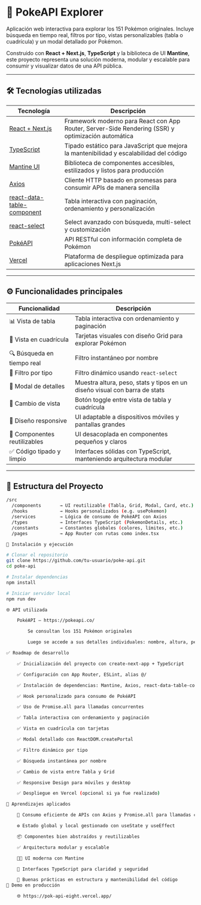 # 🧬 PokeAPI Explorer

Aplicación web interactiva para explorar los 151 Pokémon originales. Incluye búsqueda en tiempo real, filtros por tipo, vistas personalizables (tabla o cuadrícula) y un modal detallado por Pokémon.

Construido con **React + Next.js**, **TypeScript** y la biblioteca de UI **Mantine**, este proyecto representa una solución moderna, modular y escalable para consumir y visualizar datos de una API pública.

---

## 🛠️ Tecnologías utilizadas

| Tecnología                       | Descripción                                                                                          |
|----------------------------------|------------------------------------------------------------------------------------------------------|
| [React + Next.js](https://nextjs.org/) | Framework moderno para React con App Router, Server-Side Rendering (SSR) y optimización automática |
| [TypeScript](https://www.typescriptlang.org/) | Tipado estático para JavaScript que mejora la mantenibilidad y escalabilidad del código             |
| [Mantine UI](https://mantine.dev/) | Biblioteca de componentes accesibles, estilizados y listos para producción                          |
| [Axios](https://axios-http.com/) | Cliente HTTP basado en promesas para consumir APIs de manera sencilla                               |
| [react-data-table-component](https://react-data-table-component.netlify.app/) | Tabla interactiva con paginación, ordenamiento y personalización                                   |
| [react-select](https://react-select.com/) | Select avanzado con búsqueda, multi-select y customización                                         |
| [PokéAPI](https://pokeapi.co/) | API RESTful con información completa de Pokémon                                                      |
| [Vercel](https://vercel.com/) | Plataforma de despliegue optimizada para aplicaciones Next.js                                        |

---

## ⚙️ Funcionalidades principales

| Funcionalidad                | Descripción                                                                 |
|-----------------------------|-----------------------------------------------------------------------------|
| 📊 Vista de tabla           | Tabla interactiva con ordenamiento y paginación                            |
| 🧱 Vista en cuadrícula      | Tarjetas visuales con diseño Grid para explorar Pokémon                    |
| 🔍 Búsqueda en tiempo real  | Filtro instantáneo por nombre                                               |
| 🧪 Filtro por tipo          | Filtro dinámico usando `react-select`                                       |
| 🧬 Modal de detalles        | Muestra altura, peso, stats y tipos en un diseño visual con barra de stats |
| 🔁 Cambio de vista          | Botón toggle entre vista de tabla y cuadrícula                             |
| 📱 Diseño responsive        | UI adaptable a dispositivos móviles y pantallas grandes                    |
| 🧩 Componentes reutilizables| UI desacoplada en componentes pequeños y claros                            |
| ✅ Código tipado y limpio   | Interfaces sólidas con TypeScript, manteniendo arquitectura modular        |

---

## 🧠 Estructura del Proyecto

```bash
/src
  /components       → UI reutilizable (Tabla, Grid, Modal, Card, etc.)
  /hooks            → Hooks personalizados (e.g. usePokemon)
  /services         → Lógica de consumo de PokéAPI con Axios
  /types            → Interfaces TypeScript (PokemonDetails, etc.)
  /constants        → Constantes globales (colores, límites, etc.)
  /pages            → App Router con rutas como index.tsx

🚀 Instalación y ejecución

# Clonar el repositorio
git clone https://github.com/tu-usuario/poke-api.git
cd poke-api

# Instalar dependencias
npm install

# Iniciar servidor local
npm run dev

🌐 API utilizada

    PokéAPI – https://pokeapi.co/

        Se consultan los 151 Pokémon originales

        Luego se accede a sus detalles individuales: nombre, altura, peso, tipos, stats, imágenes, etc.

✅ Roadmap de desarrollo

    ✅ Inicialización del proyecto con create-next-app + TypeScript

    ✅ Configuración con App Router, ESLint, alias @/

    ✅ Instalación de dependencias: Mantine, Axios, react-data-table-component, react-select

    ✅ Hook personalizado para consumo de PokéAPI

    ✅ Uso de Promise.all para llamadas concurrentes

    ✅ Tabla interactiva con ordenamiento y paginación

    ✅ Vista en cuadrícula con tarjetas

    ✅ Modal detallado con ReactDOM.createPortal

    ✅ Filtro dinámico por tipo

    ✅ Búsqueda instantánea por nombre

    ✅ Cambio de vista entre Tabla y Grid

    ✅ Responsive Design para móviles y desktop

    ✅ Despliegue en Vercel (opcional si ya fue realizado)

🧠 Aprendizajes aplicados

    🔄 Consumo eficiente de APIs con Axios y Promise.all para llamadas concurrentes

    ⚙️ Estado global y local gestionado con useState y useEffect

    📦 Componentes bien abstraídos y reutilizables

    ✅ Arquitectura modular y escalable

    🧑‍🎨 UI moderna con Mantine

    🧾 Interfaces TypeScript para claridad y seguridad

    🧩 Buenas prácticas en estructura y mantenibilidad del código
🚀 Demo en producción

    🌐 https://pok-api-eight.vercel.app/
